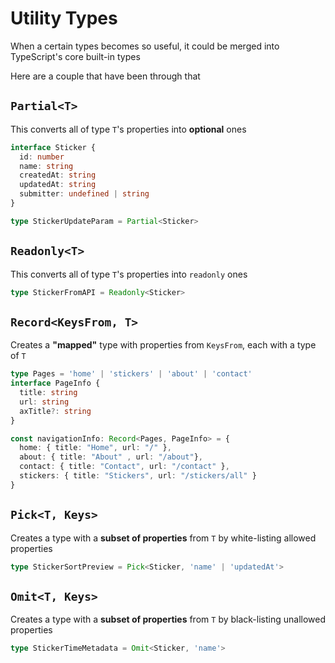 Utility Types
===

When a certain types becomes so useful, it could be merged into TypeScript's core built-in types

Here are a couple that have been through that

## `Partial<T>`

This converts all of type `T`'s properties into **optional** ones

```ts
interface Sticker {
  id: number
  name: string
  createdAt: string
  updatedAt: string
  submitter: undefined | string
}

type StickerUpdateParam = Partial<Sticker>
```

## `Readonly<T>`

This converts all of type `T`'s properties into `readonly` ones

```ts
type StickerFromAPI = Readonly<Sticker>
```

## `Record<KeysFrom, T>`

Creates a **"mapped"** type with properties from `KeysFrom`, each with a type of `T`

```ts
type Pages = 'home' | 'stickers' | 'about' | 'contact'
interface PageInfo {
  title: string
  url: string
  axTitle?: string
}

const navigationInfo: Record<Pages, PageInfo> = {
  home: { title: "Home", url: "/" },
  about: { title: "About" , url: "/about"},
  contact: { title: "Contact", url: "/contact" },
  stickers: { title: "Stickers", url: "/stickers/all" }
}
```

## `Pick<T, Keys>`

Creates a type with a **subset of properties** from `T` by white-listing allowed properties

```ts
type StickerSortPreview = Pick<Sticker, 'name' | 'updatedAt'>
```

## `Omit<T, Keys>`

Creates a type with a **subset of properties** from `T` by black-listing unallowed properties

```ts
type StickerTimeMetadata = Omit<Sticker, 'name'>
```
